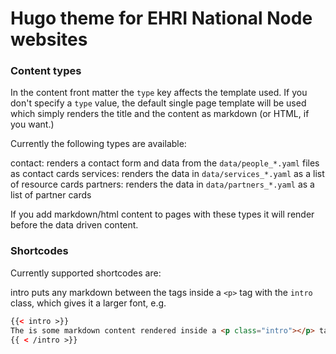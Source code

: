 Hugo theme for EHRI National Node websites
==========================================

### Content types

In the content front matter the `type` key affects the template used. If you don't specify a `type` value,
the default single page template will be used which simply renders the title and the content as markdown (or
HTML, if you want.)

Currently the following types are available:

contact:
  renders a contact form and data from the `data/people_*.yaml` files as contact cards
services:
  renders the data in `data/services_*.yaml` as a list of resource cards
partners:
  renders the data in `data/partners_*.yaml` as a list of partner cards

If you add markdown/html content to pages with these types it will render before the data driven content.

### Shortcodes

Currently supported shortcodes are:

intro
  puts any markdown between the tags inside a `<p>` tag with the `intro` class, which gives it a larger font, e.g.

```html
{{< intro >}}
The is some markdown content rendered inside a <p class="intro"></p> tag.
{{ < /intro >}}
```
